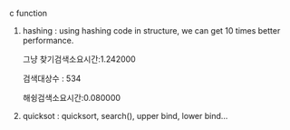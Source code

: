 c function

1. hashing : using hashing code in structure, we can get 10 times better performance. 

    그냥 찾기검색소요시간:1.242000

    검색대상수 : 534

    해슁검색소요시간:0.080000

2. quicksot : quicksort, search(), upper bind, lower bind...
